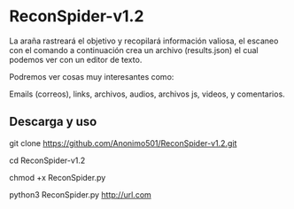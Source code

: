 # ReconSpider-v1.2

La araña rastreará el objetivo y recopilará información valiosa, el escaneo con el comando a continuación crea un archivo (results.json) el cual podemos ver con un editor de texto.

Podremos ver cosas muy interesantes como:

Emails (correos), links, archivos, audios, archivos js, videos, y comentarios.


## Descarga y uso

git clone https://github.com/Anonimo501/ReconSpider-v1.2.git

cd ReconSpider-v1.2

chmod +x ReconSpider.py

python3 ReconSpider.py http://url.com
